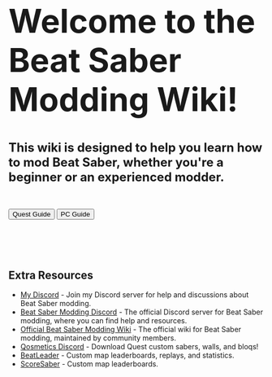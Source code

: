<h1 style="font-size:4rem;">Welcome to the Beat Saber Modding Wiki!</h1> 
<h1 style="font-size:1.5rem;">This wiki is designed to help you learn how to mod Beat Saber, whether you're a beginner or an experienced modder.</h1><br>

<a href="/preQuest.md"><button class="inline-flex text-white bg-indigo-500 border-0 py-1 px-4 focus:outline-none hover:bg-indigo-400 text-lg rounded-full mr-2">Quest Guide</button></a>       <a href="/prePC.md"><button class="inline-flex text-white bg-indigo-500 border-0 py-1 px-4 focus:outline-none hover:bg-indigo-400 text-lg rounded-full">PC Guide</button></a>
<br><br><br><br><br> 

## Extra Resources
- [My Discord](https://discord.gg/7qhYtJeRE9) - Join my Discord server for help and discussions about Beat Saber modding.
- [Beat Saber Modding Discord](https://discord.gg/beatsabermods) - The official Discord server for Beat Saber modding, where you can find help and resources.
- [Official Beat Saber Modding Wiki](https://bsmg.wiki/) - The official wiki for Beat Saber modding, maintained by community members.
- [Qosmetics Discord](https://discord.gg/qosmetics) - Download Quest custom sabers, walls, and bloqs!
- [BeatLeader](https:////beatleader.com) - Custom map leaderboards, replays, and statistics.
- [ScoreSaber](https://scoresaber.com) - Custom map leaderboards.

